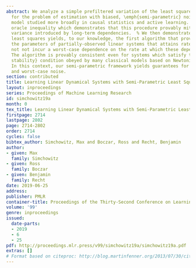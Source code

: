 ```yaml
---
abstract: We analyze a simple prefiltered variation of the least squares estimator
  for the problem of estimation with biased, \emph{semi-parametric} noise, an error
  model studied more broadly in causal statistics and active learning. We prove an
  oracle inequality which demonstrates that this procedure provably mitigates the
  variance introduced by long-term dependencies.  % We then demonstrate that prefiltered
  least squares yields, to our knowledge, the first algorithm that provably estimates
  the parameters of partially-observed linear systems that attains rates which do
  not not incur a worst-case dependence on the rate at which these dependencies decay.  %
  The algorithm is provably consistent even for systems which satisfy the weaker \emph{marginal
  stability} condition obeyed by many classical models based on Newtonian mechanics.
  In this context, our semi-parametric framework yields guarantees for both stochastic
  and worst-case noise.
section: contributed
title: Learning Linear Dynamical Systems with Semi-Parametric Least Squares
layout: inproceedings
series: Proceedings of Machine Learning Research
id: simchowitz19a
month: 0
tex_title: Learning Linear Dynamical Systems with Semi-Parametric Least Squares
firstpage: 2714
lastpage: 2802
page: 2714-2802
order: 2714
cycles: false
bibtex_author: Simchowitz, Max and Boczar, Ross and Recht, Benjamin
author:
- given: Max
  family: Simchowitz
- given: Ross
  family: Boczar
- given: Benjamin
  family: Recht
date: 2019-06-25
address: 
publisher: PMLR
container-title: Proceedings of the Thirty-Second Conference on Learning Theory
volume: '99'
genre: inproceedings
issued:
  date-parts:
  - 2019
  - 6
  - 25
pdf: http://proceedings.mlr.press/v99/simchowitz19a/simchowitz19a.pdf
extras: []
# Format based on citeproc: http://blog.martinfenner.org/2013/07/30/citeproc-yaml-for-bibliographies/
---
```

